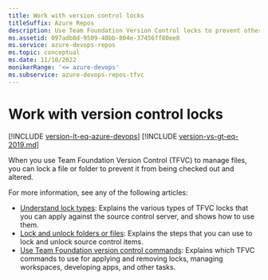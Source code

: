 ```yaml
---
title: Work with version control locks
titleSuffix: Azure Repos
description: Use Team Foundation Version Control locks to prevent others from checking out a file or folder. See resources on lock types and locking commands.
ms.assetid: 097adb8d-9509-48bb-804e-37456ff80ee8
ms.service: azure-devops-repos
ms.topic: conceptual
ms.date: 11/10/2022
monikerRange: '<= azure-devops'
ms.subservice: azure-devops-repos-tfvc
---
```



# Work with version control locks

[!INCLUDE [version-lt-eq-azure-devops](../../includes/version-lt-eq-azure-devops.md)]
[!INCLUDE [version-vs-gt-eq-2019.md](../../includes/version-vs-gt-eq-2019.md)]

When you use Team Foundation Version Control (TFVC) to manage files, you can lock a file or folder to prevent it from being checked out and altered.

For more information, see any of the following articles:

- [Understand lock types](understand-lock-types.md): Explains the various types of TFVC locks that you can apply against the source control server, and shows how to use them.
- [Lock and unlock folders or files](lock-unlock-folders-files.md): Explains the steps that you can use to lock and unlock source control items.
- [Use Team Foundation version control commands](use-team-foundation-version-control-commands.md): Explains which TFVC commands to use for applying and removing locks, managing workspaces, developing apps, and other tasks.

